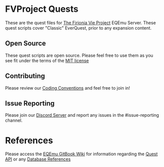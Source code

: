 # FVProject Quests
These are the quest files for [The Firionia Vie Project](https://fvproject.com/) EQEmu Server.  These quest scripts cover "Classic" EverQuest, prior to any expansion content.

## Open Source
These quest scripts are open source.  Please feel free to use them as you see fit under the terms of the [MIT license](https://github.com/Gates-Of-Time/FVProject-Quests/blob/master/LICENSE)

## Contributing
Please review our [Coding Conventions](https://github.com/Gates-Of-Time/FVProject-Quests/blob/master/CONTRIBUTING.md) and feel free to join in!

## Issue Reporting
Please join our [Discord Server](https://discord.gg/mkhHSN5) and report any issues in the #issue-reporting channel.

# References
Please access the [EQEmu GitBook Wiki](https://eqemu.gitbook.io/server/) for information regarding the [Quest API](https://eqemu.gitbook.io/quest-api/) or any [Database References](https://eqemu.gitbook.io/database-schema/)
